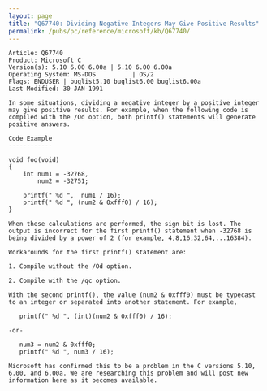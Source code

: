 ```yaml
---
layout: page
title: "Q67740: Dividing Negative Integers May Give Positive Results"
permalink: /pubs/pc/reference/microsoft/kb/Q67740/
---
```


	Article: Q67740
	Product: Microsoft C
	Version(s): 5.10 6.00 6.00a | 5.10 6.00 6.00a
	Operating System: MS-DOS          | OS/2
	Flags: ENDUSER | buglist5.10 buglist6.00 buglist6.00a
	Last Modified: 30-JAN-1991
	
	In some situations, dividing a negative integer by a positive integer
	may give positive results. For example, when the following code is
	compiled with the /Od option, both printf() statements will generate
	positive answers.
	
	Code Example
	------------
	
	void foo(void)
	{
	    int num1 = -32768,
	        num2 = -32751;
	
	    printf(" %d ",  num1 / 16);
	    printf(" %d ", (num2 & 0xfff0) / 16);
	}
	
	When these calculations are performed, the sign bit is lost. The
	output is incorrect for the first printf() statement when -32768 is
	being divided by a power of 2 (for example, 4,8,16,32,64,...16384).
	
	Workarounds for the first printf() statement are:
	
	1. Compile without the /Od option.
	
	2. Compile with the /qc option.
	
	With the second printf(), the value (num2 & 0xfff0) must be typecast
	to an integer or separated into another statement. For example,
	
	   printf(" %d ", (int)(num2 & 0xfff0) / 16);
	
	-or-
	
	   num3 = num2 & 0xfff0;
	   printf(" %d ", num3 / 16);
	
	Microsoft has confirmed this to be a problem in the C versions 5.10,
	6.00, and 6.00a. We are researching this problem and will post new
	information here as it becomes available.
